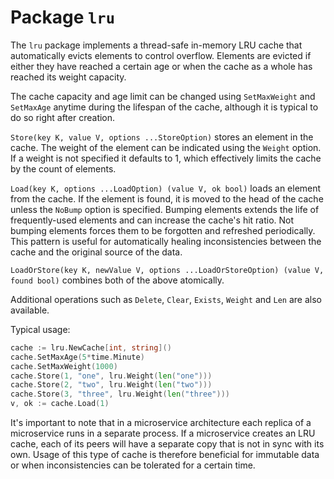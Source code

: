 # Package `lru`

The `lru` package implements a thread-safe in-memory LRU cache that automatically evicts elements to control overflow. Elements are evicted if either they have reached a certain age or when the cache as a whole has reached its weight capacity.

The cache capacity and age limit can be changed using `SetMaxWeight` and `SetMaxAge` anytime during the lifespan of the cache, although it is typical to do so right after creation.

`Store(key K, value V, options ...StoreOption)` stores an element in the cache. The weight of the element can be indicated using the `Weight` option. If a weight is not specified it defaults to 1, which effectively limits the cache by the count of elements.

`Load(key K, options ...LoadOption) (value V, ok bool)` loads an element from the cache. If the element is found, it is moved to the head of the cache unless the `NoBump` option is specified. Bumping elements extends the life of frequently-used elements and can increase the cache's hit ratio. Not bumping elements forces them to be forgotten and refreshed periodically. This pattern is useful for automatically healing inconsistencies between the cache and the original source of the data.

`LoadOrStore(key K, newValue V, options ...LoadOrStoreOption) (value V, found bool)` combines both of the above atomically.

Additional operations such as `Delete`, `Clear`, `Exists`, `Weight` and `Len` are also available.

Typical usage:

```go
cache := lru.NewCache[int, string]()
cache.SetMaxAge(5*time.Minute)
cache.SetMaxWeight(1000)
cache.Store(1, "one", lru.Weight(len("one")))
cache.Store(2, "two", lru.Weight(len("two")))
cache.Store(3, "three", lru.Weight(len("three")))
v, ok := cache.Load(1)
```

It's important to note that in a microservice architecture each replica of a microservice runs in a separate process. If a microservice creates an LRU cache, each of its peers will have a separate copy that is not in sync with its own. Usage of this type of cache is therefore beneficial for immutable data or when inconsistencies can be tolerated for a certain time.
